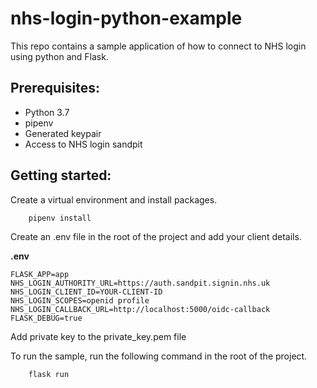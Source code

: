 # nhs-login-python-example

This repo contains a sample application of how to connect to NHS login using python and Flask.

## Prerequisites:

 - Python 3.7
 - pipenv
 - Generated keypair
 - Access to NHS login sandpit

## Getting started:

Create a virtual environment and install packages.
```
    pipenv install
```

Create an .env file in the root of the project and add your client details.

**.env**
```
FLASK_APP=app
NHS_LOGIN_AUTHORITY_URL=https://auth.sandpit.signin.nhs.uk
NHS_LOGIN_CLIENT_ID=YOUR-CLIENT-ID
NHS_LOGIN_SCOPES=openid profile
NHS_LOGIN_CALLBACK_URL=http://localhost:5000/oidc-callback
FLASK_DEBUG=true
```

Add private key to the private_key.pem file

To run the sample, run the following command in the root of the project.
```
    flask run
```
